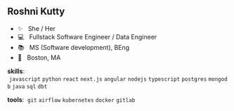 ## Roshni Kutty 


  -  ✨  <span>&nbsp;</span>  She / Her
  -  :computer:  <span>&nbsp;</span>  Fullstack Software Engineer / Data Engineer
  -  📚 <span>&nbsp;</span>  MS (Software development), BEng
  -  🏡 <span>&nbsp;</span>  Boston, MA


**skills**: <span>&nbsp;</span>`javascript`<span>&nbsp;</span>`python`<span>&nbsp;</span>`react`<span>&nbsp;</span>`next.js`<span>&nbsp;</span>`angular`<span>&nbsp;</span>`nodejs`<span>&nbsp;</span>`typescript`<span>&nbsp;</span>`postgres`<span>&nbsp;</span>`mongodb`<span>&nbsp;</span>`java`<span>&nbsp;</span>`sql`<span>&nbsp;</span>`dbt`

**tools**: <span>&nbsp;</span>`git`<span>&nbsp;</span>`airflow`<span>&nbsp;</span>`kubernetes`<span>&nbsp;</span>`docker`<span>&nbsp;</span>`gitlab`
